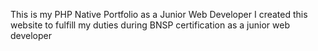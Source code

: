 This is my PHP Native Portfolio as a Junior Web Developer
I created this website to fulfill my duties during BNSP certification as a junior web developer
